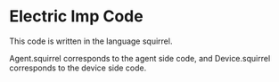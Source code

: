 # Electric Imp Code

This code is written in the language squirrel.

Agent.squirrel corresponds to the agent side code, and Device.squirrel corresponds to the device side code.
